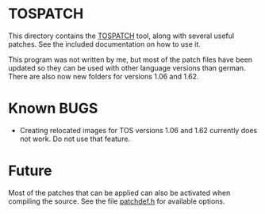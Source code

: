 # TOSPATCH

This directory contains the [TOSPATCH](https://github.com/markusheiden/tospatch) tool, along with
several useful patches. See the included documentation
on how to use it.

This program was not written by me, but most of the
patch files have been updated so they can be used with
other language versions than german. There are also
now new folders for versions 1.06 and 1.62.

# Known BUGS

 * Creating relocated images for TOS versions 1.06 and 1.62 currently
   does not work. Do not use that feature.

# Future

Most of the patches that can be applied can also be activated when
compiling the source. See the file
[patchdef.h](/common/patchdef.h) for available options.

